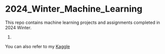 # 2024_Winter_Machine_Learning
This repo contains machine learning projects and assignments completed in 2024 Winter. 

  1. 




You can also refer to my [Kaggle](https://www.kaggle.com/jinlunzhang)
